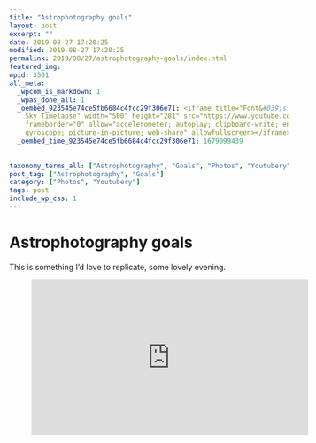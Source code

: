 ```yaml
---
title: "Astrophotography goals"
layout: post
excerpt: ""
date: 2019-08-27 17:20:25
modified: 2019-08-27 17:20:25
permalink: 2019/08/27/astrophotography-goals/index.html
featured_img: 
wpid: 3501
all_meta: 
  _wpcom_is_markdown: 1
  _wpas_done_all: 1
  _oembed_923545e74ce5fb6684c4fcc29f306e71: <iframe title="Font&#039;s Point - Stabilized
    Sky Timelapse" width="500" height="281" src="https://www.youtube.com/embed/w8OK7M2_hUg?feature=oembed"
    frameborder="0" allow="accelerometer; autoplay; clipboard-write; encrypted-media;
    gyroscope; picture-in-picture; web-share" allowfullscreen></iframe>
  _oembed_time_923545e74ce5fb6684c4fcc29f306e71: 1679099439
  
  
taxonomy_terms_all: ["Astrophotography", "Goals", "Photos", "Youtubery"]
post_tag: ["Astrophotography", "Goals"]
category: ["Photos", "Youtubery"]
tags: post
include_wp_css: 1
---
```


# Astrophotography goals

This is something I’d love to replicate, some lovely evening.

<figure class="wp-block-embed-youtube wp-block-embed is-type-video is-provider-youtube wp-embed-aspect-16-9 wp-has-aspect-ratio"><div class="wp-block-embed__wrapper"><iframe allow="accelerometer; autoplay; clipboard-write; encrypted-media; gyroscope; picture-in-picture; web-share" allowfullscreen="" frameborder="0" height="281" loading="lazy" src="https://www.youtube.com/embed/w8OK7M2_hUg?feature=oembed" title="Font's Point - Stabilized Sky Timelapse" width="500"></iframe></div></figure>
